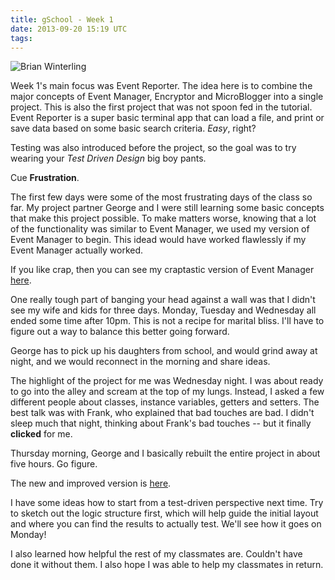 ```yaml
---
title: gSchool - Week 1
date: 2013-09-20 15:19 UTC
tags:
---
```


![Brian Winterling](http://www.gravatar.com/avatar/d6cf7193827cd231b16b02884a459046.png "Brian")

Week 1's main focus was Event Reporter.  The idea here is to combine the major concepts of Event Manager, Encryptor and MicroBlogger into a single project.  This is also the first project that was not spoon fed in the tutorial.  Event Reporter is a super basic terminal app that can load a file, and print or save data based on some basic search criteria.  *Easy*, right?

Testing was also introduced before the project, so the goal was to try wearing your *Test Driven Design* big boy pants.

Cue **Frustration**.

The first few days were some of the most frustrating days of the class so far.  My project partner George and I were still learning some basic concepts that make this project possible.  To make matters worse, knowing that a lot of the functionality was similar to Event Manager, we used my version of Event Manager to begin.  This idead would have worked flawlessly if my Event Manager actually worked.

If you like crap, then you can see my craptastic version of Event Manager [here](https://github.com/bwinterling/event_reporter).

One really tough part of banging your head against a wall was that I didn't see my wife and kids for three days.  Monday, Tuesday and Wednesday all ended some time after 10pm.  This is not a recipe for marital bliss.  I'll have to figure out a way to balance this better going forward.

George has to pick up his daughters from school, and would grind away at night, and we would reconnect in the morning and share ideas.

The highlight of the project for me was Wednesday night.  I was about ready to go into the alley and scream at the top of my lungs.  Instead, I asked a few different people about classes, instance variables, getters and setters.  The best talk was with Frank, who explained that bad touches are bad.  I didn't sleep much that night, thinking about Frank's bad touches -- but it finally **clicked** for me.

Thursday morning, George and I basically rebuilt the entire project in about five hours.  Go figure.

The new and improved version is [here](https://github.com/bwinterling/event_reporter2).

I have some ideas how to start from a test-driven perspective next time.  Try to sketch out the logic structure first, which will help guide the initial layout and where you can find the results to actually test.  We'll see how it goes on Monday!

I also learned how helpful the rest of my classmates are.  Couldn't have done it without them.  I also hope I was able to help my classmates in return.
